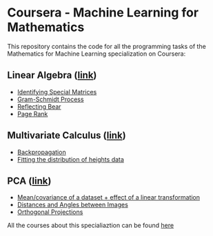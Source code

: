 # Coursera - Machine Learning for Mathematics

This repository contains the code for all the programming tasks of the Mathematics for Machine Learning specialization on Coursera:

## Linear Algebra ([link](https://www.coursera.org/learn/linear-algebra-machine-learning))

* [Identifying Special Matrices](linear-algebra/IdentifyingSpecialMatrices.ipynb)
* [Gram-Schmidt Process](linear-algebra/GramSchmidtProcess.ipynb)
* [Reflecting Bear](linear-algebra/ReflectingBear.ipynb)
* [Page Rank](linear-algebra/PageRank.ipynb)

## Multivariate Calculus ([link](https://www.coursera.org/learn/multivariate-calculus-machine-learning))

* [Backpropagation](multivariate-calculus/Backpropagation.ipynb)
* [Fitting the distribution of heights data](multivariate-calculus/Fitting+the+distribution+of+heights+data.ipynb)

## PCA ([link](https://www.coursera.org/learn/pca-machine-learning))

* [Mean/covariance of a dataset + effect of a linear transformation](pca/week_1.ipynb)
* [Distances and Angles between Images](pca/week_2.ipynb)
* [Orthogonal Projections](pca/week_3.ipynb)

All the courses about this specialiaztion can be found [here](https://www.coursera.org/specializations/mathematics-machine-learning)


